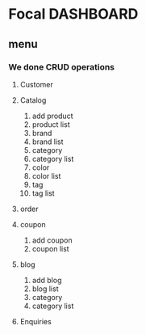 # Focal DASHBOARD

## menu

### We done CRUD operations

1. Customer
2. Catalog

   1. add product
   2. product list
   3. brand
   4. brand list
   5. category
   6. category list
   7. color
   8. color list
   9. tag
   10. tag list

3. order
4. coupon

   1. add coupon
   2. coupon list

5. blog

   1. add blog
   2. blog list
   3. category
   4. category list

6. Enquiries
